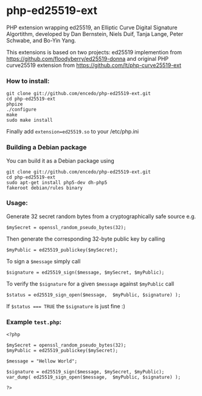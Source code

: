 # php-ed25519-ext
PHP extension wrapping ed25519, an Elliptic Curve Digital Signature Algortithm, developed by Dan Bernstein, Niels Duif, Tanja Lange, Peter Schwabe, and Bo-Yin Yang.

This extensions is based on two projects: ed25519 implemention from https://github.com/floodyberry/ed25519-donna and
original PHP curve25519 extension from https://github.com/lt/php-curve25519-ext
 
### How to install:

```
git clone git://github.com/encedo/php-ed25519-ext.git
cd php-ed25519-ext
phpize
./configure
make
sudo make install
```
Finally add `extension=ed25519.so` to your /etc/php.ini

### Building a Debian package

You can build it as a Debian package using

```
git clone git://github.com/encedo/php-ed25519-ext.git
cd php-ed25519-ext
sudo apt-get install php5-dev dh-php5
fakeroot debian/rules binary
```

### Usage:

Generate 32 secret random bytes from a cryptographically safe source e.g.

```
$mySecret = openssl_random_pseudo_bytes(32);
```

Then generate the corresponding 32-byte public key by calling

```
$myPublic = ed25519_publickey($mySecret);
```

To sign a ```$message``` simply call

```
$signature = ed25519_sign($message, $mySecret, $myPublic);
```

To verify the ```$signature``` for a given ```$message``` against ```$myPublic``` call

```
$status = ed25519_sign_open($message,  $myPublic, $signature) );
```

If ```$status === TRUE``` the ```$signature``` is just fine :)


### Example ```test.php```:
```
<?php

$mySecret = openssl_random_pseudo_bytes(32);
$myPublic = ed25519_publickey($mySecret);

$message = "Hellow World";

$signature = ed25519_sign($message, $mySecret, $myPublic);
var_dump( ed25519_sign_open($message,  $myPublic, $signature) );

?>


